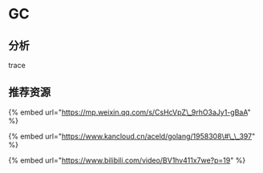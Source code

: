 # GC



## 分析

trace

## 推荐资源

{% embed url="https://mp.weixin.qq.com/s/CsHcVpZ\_9rhO3aJy1-gBaA" %}

{% embed url="https://www.kancloud.cn/aceld/golang/1958308\#\_\_397" %}

{% embed url="https://www.bilibili.com/video/BV1hv411x7we?p=19" %}




